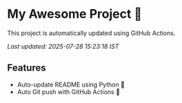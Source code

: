 # My Awesome Project 🚀

This project is automatically updated using GitHub Actions.

_Last updated: 2025-07-28 15:23:18 IST_

## Features
- Auto-update README using Python 🐍
- Auto Git push with GitHub Actions 🤖
